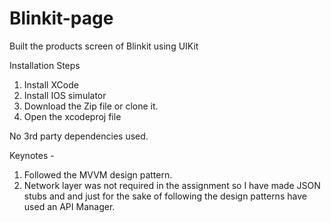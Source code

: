 ﻿# Blinkit-page

Built the products screen of Blinkit using UIKit

Installation Steps
1. Install XCode
2. Install IOS simulator 
3. Download the Zip file or clone it. 
4. Open the xcodeproj file 

No 3rd party dependencies used. 

Keynotes - 
1. Followed the MVVM design pattern. 
2. Network layer was not required in the assignment so I have made JSON stubs and and just for the sake of following the design patterns have used an API Manager. 
